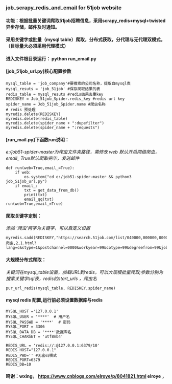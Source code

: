 ### job_scrapy_redis_and_email for 51job website

#### 功能：根据批量关键词爬取51job招聘信息，采用scrapy_redis+mysql+twisted异步存储，邮件及时通知。
#### 采用关键字或批量（mysql table）爬取，分布式获取，分代理与无代理双模式。（目标量大必须采用代理模式）

#### 进入文件根目录运行： python run_email.py

#### [job_51job_url.py]核心配置参数
```
mysql_table = 'job_company'#要搜索的公司名称，提取自mysql表
mysql_resuts = 'job_51job' #保存爬取结果的表
redis_table = mysql_resuts #redis结果去重key
REDISKEY = Job_51job_Spider.redis_key #redis url key
spider_name = Job_51job_Spider.name #爬虫名称
# redis 预处理
myredis.delete(REDISKEY)
myredis.delete(redis_table)
myredis.delete(spider_name + ":dupefilter")
myredis.delete(spider_name + ":requests")
```
#### [run_mail.py]下函数run说明：
*e:/job51-spider-master为爬虫文件夹路径，需修改*
*web 默认开启网络爬虫，email_ True默认爬取完毕，发送邮件*
```
def run(web=True,email_=True): 
    if web:
        os.system("cd e:/job51-spider-master && python3 job_51job_url.py") 
    if email_:
        txt = get_data_from_db()
        print(txt)
        email_qq(txt)
run(web=True,email_=True)
```

#### 爬取关键字定制：
*添加 ‘爬虫’两字为关键字，可以自定义设置*
```
myredis.sadd(REDISKEY,"https://search.51job.com/list/040000,000000,0000,00,0,08,爬虫,2,1.html?lang=c&stype=1&postchannel=0000&workyear=99&cotype=99&degreefrom=99&jobterm=01")
```
#### 大规模分布式爬取：
*关键词在mysql_table设置，加载URL到redis，可以大规模批量爬取;参数分别为搜索关键字sql表，redis的start_urls ，爬虫名*
```
pur_url_redis(mysql_table, REDISKEY,spider_name) 
```
#### mysql redis 配置,运行前必须设置数据库与redis
```
MYSQL_HOST ='127.0.0.1'
MYSQL_USER = '****'  # 用户名
MYSQL_PASSWD = '****'  # 密码
MYSQL_PORT = 3306 
MYSQL_DATA_DB = '****'数据库名
MYSQL_CHARSET = 'utf8mb4'

REDIS_URL = 'redis://:@127.0.0.1:6379/10'
REDIS_HOST="127.0.0.1"
REDIS_PWD='' #无密码模式
REDIS_PORT=6379
REDIS_DB=10
```

#### 鸣谢：wxing， https://www.cnblogs.com/elroye/p/8041821.html elroye ，
